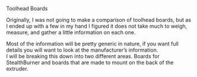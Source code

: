 Toolhead Boards

Originally, I was not going to make a comparison of toolhead boards, but as I ended up with a few in my hand I figured it does not take much to weigh, measure, and gather a little information on each one.   

Most of the information will be pretty generic in nature, if you want full details you will want to look at the manufacturer’s information.   
I will be breaking this down into two different areas.   Boards for StealthBurner and boards that are made to mount on the back of the extruder.   

